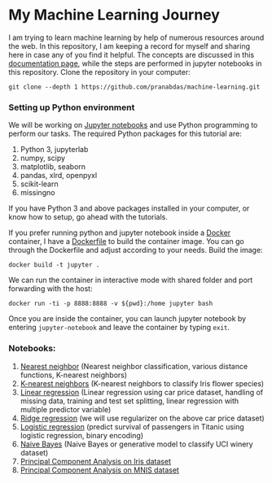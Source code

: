 #   My Machine Learning Journey 

I am trying to learn machine learning by help of numerous resources around the 
web. In this repository, I am keeping a record for myself and sharing here in 
case any of you find it helpful. The concepts are discussed in this 
[documentation page](https://pranabdas.github.io/docs/machine-learning/), 
while the steps are performed in jupyter notebooks in this repository. Clone the
repository in your computer: 

```
git clone --depth 1 https://github.com/pranabdas/machine-learning.git
```

### Setting up Python environment 
    
We will be working on [Jupyter notebooks](https://jupyter.org) and use Python 
programming to perform our tasks. The required Python packages for this tutorial
are: 

1. Python 3, jupyterlab
2. numpy, scipy
3. matplotlib, seaborn
4. pandas, xlrd, openpyxl
5. scikit-learn
6. missingno

If you have Python 3 and above packages installed in your computer, or know how 
to setup, go ahead with the tutorials. 

If you prefer running python and jupyter notebook inside a [Docker](
https://www.docker.com) container, I have a [Dockerfile](./Dockerfile) to build 
the container image. You can go through the Dockerfile and adjust according to 
your needs. Build the image:

```
docker build -t jupyter .
```

We can run the container in interactive mode with shared folder and port 
forwarding with the host:

```
docker run -ti -p 8888:8888 -v ${pwd}:/home jupyter bash
```

Once you are inside the container, you can launch jupyter notebook by entering 
`jupyter-notebook` and leave the container by typing `exit`.

###  Notebooks:

1.  [Nearest neighbor](./notebooks/01-nn-handwriting-recognition.ipynb) (Nearest
    neighbor classification, various distance functions, K-nearest neighbors) 
2.  [K-nearest neighbors](./notebooks/02-knn-iris-dataset.ipynb) 
    (K-nearest neighbors to classify Iris flower species) 
3.  [Linear regression](./notebooks/03-linear-regression.ipynb) 
    (Linear regression using car price dataset, handling of missing data, 
    training and test set splitting, linear regression with multiple predictor
    variable)
4.  [Ridge regression](./notebooks/04-ridge-regression.ipynb) (we 
    will use regularizer on the above car price dataset) 
5.  [Logistic regression](./notebooks/05-logistic-regression-titanic.ipynb) 
    (predict survival of passengers in Titanic using logistic regression, binary
    encoding) 
6.  [Naive Bayes](./notebooks/06-naive-bayes-uci-winery-dataset.ipynb) (Naive 
    Bayes or generative model to classify UCI winery dataset) 
7.  [Principal Component Analysis on Iris dataset](
    ./notebooks/07-pca-iris-dataset.ipynb) 
8.  [Principal Component Analysis on MNIS dataset](
    ./notebooks/08-pca-mnist-dataset.ipynb) 
